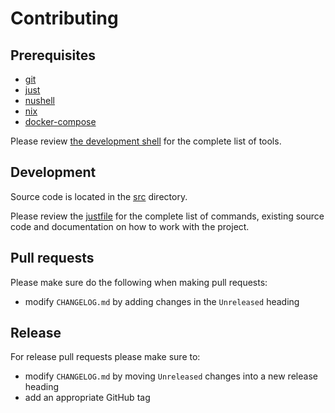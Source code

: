 # Contributing

## Prerequisites

- [git]
- [just]
- [nushell]
- [nix]
- [docker-compose]

Please review [the development shell](./src/dev.nix) for the complete
list of tools.

## Development

Source code is located in the [src](./src) directory.

Please review the [justfile](./justfile) for the complete list of commands,
existing source code and documentation on how to work with the project.

## Pull requests

Please make sure do the following when making pull requests:

- modify `CHANGELOG.md` by adding changes in the `Unreleased` heading

## Release

For release pull requests please make sure to:

- modify `CHANGELOG.md` by moving `Unreleased` changes into a new release
  heading
- add an appropriate GitHub tag

[git]: https://git-scm.com/
[just]: https://github.com/casey/just
[nushell]: https://www.nushell.sh/
[nix]: https://nixos.org/
[docker-compose]: https://docs.docker.com/compose/
